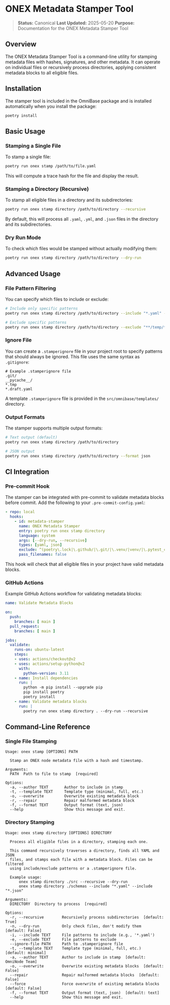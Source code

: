 # ONEX Metadata Stamper Tool

> **Status:** Canonical
> **Last Updated:** 2025-05-20
> **Purpose:** Documentation for the ONEX Metadata Stamper Tool

## Overview

The ONEX Metadata Stamper Tool is a command-line utility for stamping metadata files with hashes, signatures, and other metadata. It can operate on individual files or recursively process directories, applying consistent metadata blocks to all eligible files.

## Installation

The stamper tool is included in the OmniBase package and is installed automatically when you install the package:

```bash
poetry install
```

## Basic Usage

### Stamping a Single File

To stamp a single file:

```bash
poetry run onex stamp /path/to/file.yaml
```

This will compute a trace hash for the file and display the result.

### Stamping a Directory (Recursive)

To stamp all eligible files in a directory and its subdirectories:

```bash
poetry run onex stamp directory /path/to/directory --recursive
```

By default, this will process all `.yaml`, `.yml`, and `.json` files in the directory and its subdirectories.

### Dry Run Mode

To check which files would be stamped without actually modifying them:

```bash
poetry run onex stamp directory /path/to/directory --dry-run
```

## Advanced Usage

### File Pattern Filtering

You can specify which files to include or exclude:

```bash
# Include only specific patterns
poetry run onex stamp directory /path/to/directory --include "*.yaml" --include "*.json"

# Exclude specific patterns
poetry run onex stamp directory /path/to/directory --exclude "**/temp/*" --exclude "*.draft.yaml"
```

### Ignore File

You can create a `.stamperignore` file in your project root to specify patterns that should always be ignored. This file uses the same syntax as `.gitignore`:

```
# Example .stamperignore file
.git/
__pycache__/
*.tmp
*.draft.yaml
```

A template `.stamperignore` file is provided in the `src/omnibase/templates/` directory.

### Output Formats

The stamper supports multiple output formats:

```bash
# Text output (default)
poetry run onex stamp directory /path/to/directory

# JSON output
poetry run onex stamp directory /path/to/directory --format json
```

## CI Integration

### Pre-commit Hook

The stamper can be integrated with pre-commit to validate metadata blocks before commit. Add the following to your `.pre-commit-config.yaml`:

```yaml
- repo: local
  hooks:
    - id: metadata-stamper
      name: ONEX Metadata Stamper
      entry: poetry run onex stamp directory
      language: system
      args: [--dry-run, --recursive]
      types: [yaml, json]
      exclude: ^(poetry\.lock|\.github/|\.git/|\.venv/|venv/|\.pytest_cache/|\.ruff_cache/|__pycache__/)
      pass_filenames: false
```

This hook will check that all eligible files in your project have valid metadata blocks.

### GitHub Actions

Example GitHub Actions workflow for validating metadata blocks:

```yaml
name: Validate Metadata Blocks

on:
  push:
    branches: [ main ]
  pull_request:
    branches: [ main ]

jobs:
  validate:
    runs-on: ubuntu-latest
    steps:
    - uses: actions/checkout@v2
    - uses: actions/setup-python@v2
      with:
        python-version: 3.11
    - name: Install dependencies
      run: |
        python -m pip install --upgrade pip
        pip install poetry
        poetry install
    - name: Validate metadata blocks
      run: |
        poetry run onex stamp directory . --dry-run --recursive
```

## Command-Line Reference

### Single File Stamping

```
Usage: onex stamp [OPTIONS] PATH

  Stamp an ONEX node metadata file with a hash and timestamp.

Arguments:
  PATH  Path to file to stamp  [required]

Options:
  -a, --author TEXT       Author to include in stamp
  -t, --template TEXT     Template type (minimal, full, etc.)
  -o, --overwrite         Overwrite existing metadata block
  -r, --repair            Repair malformed metadata block
  -f, --format TEXT       Output format (text, json)
  --help                  Show this message and exit.
```

### Directory Stamping

```
Usage: onex stamp directory [OPTIONS] DIRECTORY

  Process all eligible files in a directory, stamping each one.

  This command recursively traverses a directory, finds all YAML and JSON
  files, and stamps each file with a metadata block. Files can be filtered
  using include/exclude patterns or a .stamperignore file.

  Example usage:
      onex stamp directory ./src --recursive --dry-run
      onex stamp directory ./schemas --include "*.yaml" --include "*.json"

Arguments:
  DIRECTORY  Directory to process  [required]

Options:
  -r, --recursive        Recursively process subdirectories  [default: True]
  -n, --dry-run          Only check files, don't modify them  [default: False]
  -i, --include TEXT     File patterns to include (e.g., '*.yaml')
  -e, --exclude TEXT     File patterns to exclude
  --ignore-file PATH     Path to .stamperignore file
  -t, --template TEXT    Template type (minimal, full, etc.)  [default: minimal]
  -a, --author TEXT      Author to include in stamp  [default: OmniNode Team]
  -o, --overwrite        Overwrite existing metadata blocks  [default: False]
  --repair               Repair malformed metadata blocks  [default: False]
  --force                Force overwrite of existing metadata blocks  [default: False]
  -f, --format TEXT      Output format (text, json)  [default: text]
  --help                 Show this message and exit.
``` 